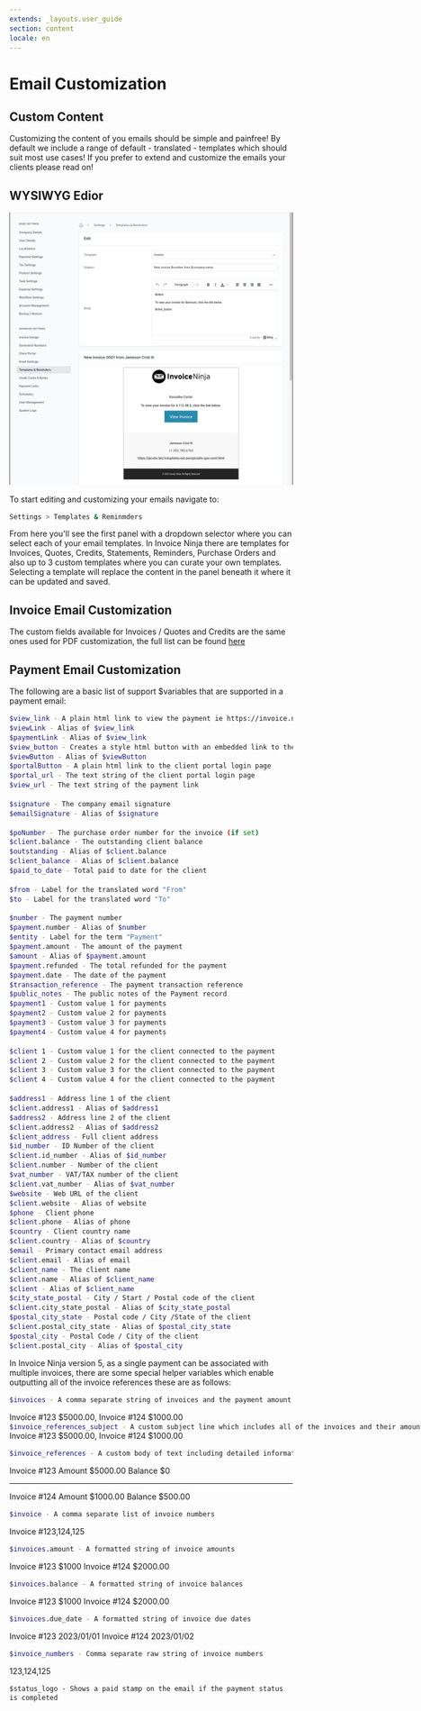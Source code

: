 ```yaml
---
extends: _layouts.user_guide 
section: content
locale: en
---
```


# Email Customization

## Custom Content

Customizing the content of you emails should be simple and painfree! By default we include a range of default - translated - templates which should suit most use cases! If you prefer to extend and customize the emails your clients please read on!

## WYSIWYG Edior
![alt text](/assets/images/reminders_templates/template_editor.png "Email content editor")

To start editing and customizing your emails navigate to:

```bash
Settings > Templates & Reminmders
```

From here you'll see the first panel with a dropdown selector where you can select each of your email templates. In Invoice Ninja there are templates for Invoices, Quotes, Credits, Statements, Reminders, Purchase Orders and also up to 3 custom templates where you can curate your own templates.
Selecting a template will replace the content in the panel beneath it where it can be updated and saved.

## Invoice Email Customization

The custom fields available for Invoices / Quotes and Credits are the same ones used for PDF customization, the full list can be found [here](http://localhost:8002/en/custom-fields#custom-fields)

## Payment Email Customization

The following are a basic list of support $variables that are supported in a payment email:

```bash
$view_link - A plain html link to view the payment ie https://invoice.ninja/client/payment/123
$viewLink - Alias of $view_link
$paymentLink - Alias of $view_link
$view_button - Creates a style html button with an embedded link to the client portal
$viewButton - Alias of $viewButton
$portalButton - A plain html link to the client portal login page
$portal_url - The text string of the client portal login page
$view_url - The text string of the payment link

$signature - The company email signature
$emailSignature - Alias of $signature

$poNumber - The purchase order number for the invoice (if set)
$client.balance - The outstanding client balance
$outstanding - Alias of $client.balance
$client_balance - Alias of $client.balance
$paid_to_date - Total paid to date for the client

$from - Label for the translated word "From"
$to - Label for the translated word "To"

$number - The payment number
$payment.number - Alias of $number
$entity - Label for the term "Payment"
$payment.amount - The amount of the payment
$amount - Alias of $payment.amount
$payment.refunded - The total refunded for the payment
$payment.date - The date of the payment
$transaction_reference - The payment transaction reference
$public_notes - The public notes of the Payment record
$payment1 - Custom value 1 for payments
$payment2 - Custom value 2 for payments
$payment3 - Custom value 3 for payments
$payment4 - Custom value 4 for payments

$client 1 - Custom value 1 for the client connected to the payment
$client 2 - Custom value 2 for the client connected to the payment
$client 3 - Custom value 3 for the client connected to the payment
$client 4 - Custom value 4 for the client connected to the payment

$address1 - Address line 1 of the client
$client.address1 - Alias of $address1
$address2 - Address line 2 of the client
$client.address2 - Alias of $address2
$client_address - Full client address
$id_number - ID Number of the client
$client.id_number - Alias of $id_number
$client.number - Number of the client
$vat_number - VAT/TAX number of the client
$client.vat_number - Alias of $vat_number
$website - Web URL of the client
$client.website - Alias of website
$phone - Client phone
$client.phone - Alias of phone
$country - Client country name
$client.country - Alias of $country
$email - Primary contact email address
$client.email - Alias of email
$client_name - The client name
$client.name - Alias of $client_name
$client - Alias of $client_name
$city_state_postal - City / Start / Postal code of the client
$client.city_state_postal - Alias of $city_state_postal
$postal_city_state - Postal code / City /State of the client
$client.postal_city_state - Alias of $postal_city_state
$postal_city - Postal Code / City of the client
$client.postal_city - Alias of $postal_city

```

In Invoice Ninja version 5, as a single payment can be associated with multiple invoices, there are some special helper variables which enable outputting all of the invoice references these are as follows:

```bash
$invoices - A comma separate string of invoices and the payment amount received for example:
```

<x-info>
Invoice #123 $5000.00, Invoice #124 $1000.00
</x-info

```bash
$invoice_references_subject - A custom subject line which includes all of the invoices and their amounts, ie:
```

<x-info>
Invoice #123 $5000.00, Invoice #124 $1000.00
</x-info>

```bash
$invoice_references - A custom body of text including detailed information of the invoices
```

<x-info>
Invoice #123
Amount $5000.00
Balance $0

--------

Invoice #124
Amount $1000.00
Balance $500.00
</x-info>

```bash
$invoice - A comma separate list of invoice numbers
```
<x-info>
Invoice #123,124,125
</x-info>

```bash
$invoices.amount - A formatted string of invoice amounts
```

<x-info>
Invoice #123 $1000 Invoice #124 $2000.00
</x-info>


```bash
$invoices.balance - A formatted string of invoice balances
```

<x-info>
Invoice #123 $1000 Invoice #124 $2000.00
</x-info>


```bash
$invoices.due_date - A formatted string of invoice due dates
```

<x-info>
Invoice #123 2023/01/01 Invoice #124 2023/01/02
</x-info>

```bash
$invoice_numbers - Comma separate raw string of invoice numbers
```

<x-info>
123,124,125
</x-info>

```
$status_logo - Shows a paid stamp on the email if the payment status is completed
```